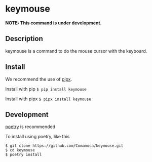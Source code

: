 # keymouse

**NOTE: This command is under development.**

## Description

keymouse is a command to do the mouse cursor with the keyboard.

## Install

We recommend the use of [pipx](https://github.com/pypa/pipx).

Install with pip
`$ pip install keymouse`

Install with pipx
`$ pipx install keymouse`

## Development

[poetry](https://github.com/python-poetry/poetry) is recommended

To install using poetry, like this
```
$ git clone https://github.com/Comamoca/keymouse.git
$ cd keymouse
$ poetry install
```
